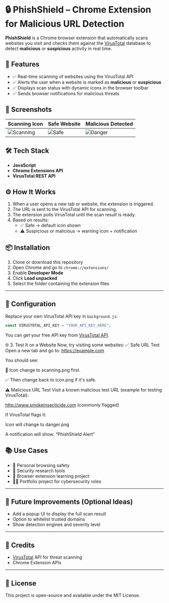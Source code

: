 
# 🔒 PhishShield – Chrome Extension for Malicious URL Detection

**PhishShield** is a Chrome browser extension that automatically scans websites you visit and checks them against the [VirusTotal](https://www.virustotal.com/) database to detect **malicious** or **suspicious** activity in real time.

## 🚀 Features

- ✅ Real-time scanning of websites using the VirusTotal API  
- ✅ Alerts the user when a website is marked as **malicious** or **suspicious**
- ✅ Displays scan status with dynamic icons in the browser toolbar
- ✅ Sends browser notifications for malicious threats

## 📸 Screenshots

| Scanning Icon | Safe Website | Malicious Detected |
|---------------|--------------|--------------------|
| ![Scanning](./icons/scanning.png) | ![Safe](./icons/icon.png) | ![Danger](./icons/danger.png) |


## 🛠️ Tech Stack

- **JavaScript**
- **Chrome Extensions API**
- **VirusTotal REST API**

## ⚙️ How It Works

1. When a user opens a new tab or website, the extension is triggered.
2. The URL is sent to the VirusTotal API for scanning.
3. The extension polls VirusTotal until the scan result is ready.
4. Based on results:
   - ✅ Safe → default icon shown
   - ⚠️ Suspicious or malicious → warning icon + notification

## 📦 Installation

1. Clone or download this repository
2. Open Chrome and go to `chrome://extensions/`
3. Enable **Developer Mode**
4. Click **Load unpacked**
5. Select the folder containing the extension files

---

## 🔐 Configuration

Replace your own VirusTotal API key in `background.js`:

```js
const VIRUSTOTAL_API_KEY = "YOUR_API_KEY_HERE";
```
You can get your free API key from [VirusTotal API](https://www.virustotal.com/gui/join-us).

🌐 3. Test It on a Website
    Now, try visiting some websites:
✅ Safe URL Test
Open a new tab and go to: https://example.com

You should see:

🔄 Icon change to scanning.png first.

✅ Then change back to icon.png if it's safe.

⚠️ Malicious URL Test
Visit a known malicious test URL (example for testing VirusTotal):

http://www.smokeinsecticide.com (commonly flagged)

If VirusTotal flags it:

Icon will change to danger.png

A notification will show: “PhishShield Alert”


## 📚 Use Cases

- 🔐 Personal browsing safety
- 🧪 Security research tools
- 🧩 Browser extension learning project
- 🧑‍💻 Portfolio project for cybersecurity roles

---

## 🧠 Future Improvements (Optional Ideas)

- Add a popup UI to display the full scan result
- Option to whitelist trusted domains
- Show detection engines and severity level

---

## 🙌 Credits

- [VirusTotal](https://www.virustotal.com/) API for threat scanning
- Chrome Extension APIs

---

## 📃 License

This project is open-source and available under the MIT License.
